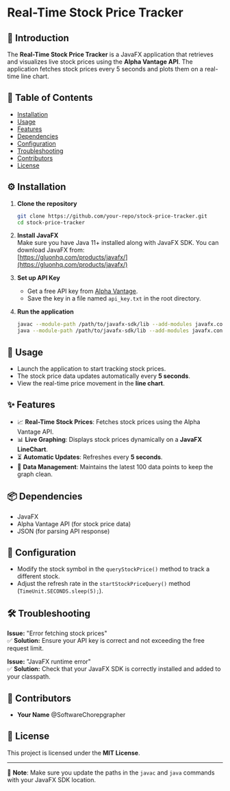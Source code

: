 # Real-Time Stock Price Tracker

## 📌 Introduction
The **Real-Time Stock Price Tracker** is a JavaFX application that retrieves and visualizes live stock prices using the **Alpha Vantage API**. The application fetches stock prices every 5 seconds and plots them on a real-time line chart.

## 📖 Table of Contents
- [Installation](#installation)
- [Usage](#usage)
- [Features](#features)
- [Dependencies](#dependencies)
- [Configuration](#configuration)
- [Troubleshooting](#troubleshooting)
- [Contributors](#contributors)
- [License](#license)

## ⚙️ Installation
1. **Clone the repository**  
   ```sh
   git clone https://github.com/your-repo/stock-price-tracker.git
   cd stock-price-tracker
   ```
2. **Install JavaFX**  
   Make sure you have Java 11+ installed along with JavaFX SDK. You can download JavaFX from:  
   [https://gluonhq.com/products/javafx/](https://gluonhq.com/products/javafx/)  
   
3. **Set up API Key**  
   - Get a free API key from [Alpha Vantage](https://www.alphavantage.co/support/#api-key).  
   - Save the key in a file named `api_key.txt` in the root directory.

4. **Run the application**  
   ```sh
   javac --module-path /path/to/javafx-sdk/lib --add-modules javafx.controls,javafx.fxml App.java
   java --module-path /path/to/javafx-sdk/lib --add-modules javafx.controls,javafx.fxml App
   ```

## 🚀 Usage
- Launch the application to start tracking stock prices.
- The stock price data updates automatically every **5 seconds**.
- View the real-time price movement in the **line chart**.

## ✨ Features
- 📈 **Real-Time Stock Prices**: Fetches stock prices using the Alpha Vantage API.
- 📊 **Live Graphing**: Displays stock prices dynamically on a **JavaFX LineChart**.
- ⏳ **Automatic Updates**: Refreshes every **5 seconds**.
- 💾 **Data Management**: Maintains the latest 100 data points to keep the graph clean.

## 📦 Dependencies
- JavaFX
- Alpha Vantage API (for stock price data)
- JSON (for parsing API response)

## 🔧 Configuration
- Modify the stock symbol in the `queryStockPrice()` method to track a different stock.
- Adjust the refresh rate in the `startStockPriceQuery()` method (`TimeUnit.SECONDS.sleep(5);`).

## 🛠 Troubleshooting
**Issue:** "Error fetching stock prices"  
✅ **Solution:** Ensure your API key is correct and not exceeding the free request limit.

**Issue:** "JavaFX runtime error"  
✅ **Solution:** Check that your JavaFX SDK is correctly installed and added to your classpath.

## 👥 Contributors
- **Your Name** @SoftwareChorepgrapher

## 📜 License
This project is licensed under the **MIT License**.

---

📌 **Note**: Make sure you update the paths in the `javac` and `java` commands with your JavaFX SDK location.
